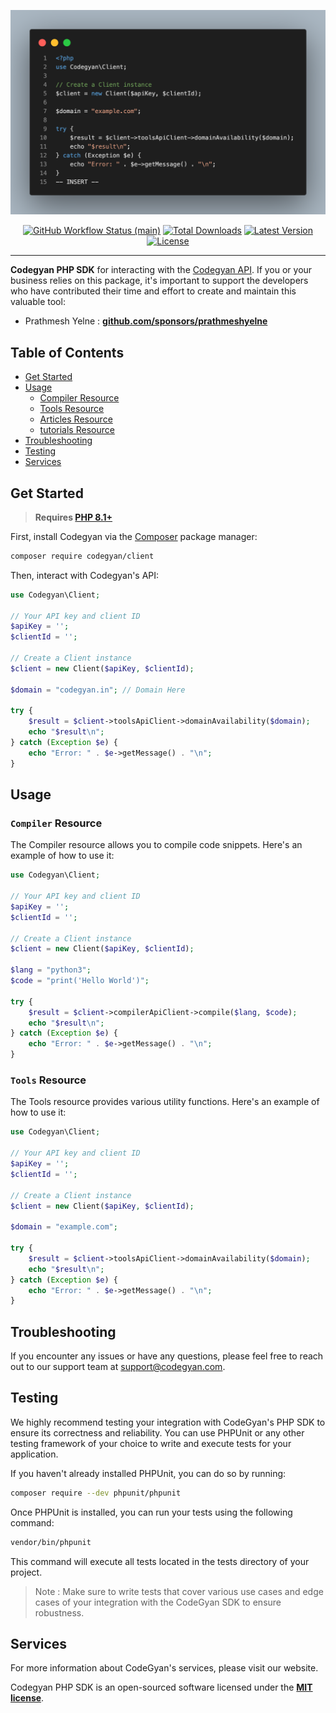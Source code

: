 <p align="center">
    <img src="https://github.com/Codegyan-LLC/client/blob/main/art/code.png" width="600" alt="Codegyan PHP">
    <p align="center">
        <a href="https://github.com/codegyan/client/actions"><img alt="GitHub Workflow Status (main)" src="https://img.shields.io/github/actions/workflow/status/codegyan/client/tests.yml?branch=main&label=tests&style=round-square"></a>
        <a href="https://packagist.org/packages/codegyan/client"><img alt="Total Downloads" src="https://img.shields.io/packagist/dt/codegyan/client"></a>
        <a href="https://packagist.org/packages/codegyan/client"><img alt="Latest Version" src="https://img.shields.io/packagist/v/codegyan/client"></a>
        <a href="https://packagist.org/packages/codegyan/client"><img alt="License" src="https://img.shields.io/github/license/codegyan/client"></a>
    </p>
</p>

------
**Codegyan PHP SDK** for interacting with the [Codegyan API](https://developer.codegyan.in/docs/). If you or your business relies on this package, it's important to support the developers who have contributed their time and effort to create and maintain this valuable tool:

- Prathmesh Yelne : **[github.com/sponsors/prathmeshyelne](https://github.com/sponsors/prathmeshyelne)**

## Table of Contents
- [Get Started](#get-started)
- [Usage](#usage)
  - [Compiler Resource](#compiler-resource)
  - [Tools Resource](#tools-resource)
  - [Articles Resource](#articles-resource)
  - [tutorials Resource](#tutorilas-resource)
- [Troubleshooting](#troubleshooting)
- [Testing](#testing)
- [Services](#services)

## Get Started

> **Requires [PHP 8.1+](https://php.net/releases/)**

First, install Codegyan via the [Composer](https://getcomposer.org/) package manager:

```bash
composer require codegyan/client
```

Then, interact with Codegyan's API:

```php
use Codegyan\Client;

// Your API key and client ID
$apiKey = '';
$clientId = '';

// Create a Client instance
$client = new Client($apiKey, $clientId);

$domain = "codegyan.in"; // Domain Here 

try {
    $result = $client->toolsApiClient->domainAvailability($domain);
    echo "$result\n";
} catch (Exception $e) {
    echo "Error: " . $e->getMessage() . "\n";
}
```

## Usage
### `Compiler` Resource

The Compiler resource allows you to compile code snippets. Here's an example of how to use it:



```php
use Codegyan\Client;

// Your API key and client ID
$apiKey = '';
$clientId = '';

// Create a Client instance
$client = new Client($apiKey, $clientId);

$lang = "python3";
$code = "print('Hello World')";

try {
    $result = $client->compilerApiClient->compile($lang, $code);
    echo "$result\n";
} catch (Exception $e) {
    echo "Error: " . $e->getMessage() . "\n";
}
```

### `Tools` Resource

The Tools resource provides various utility functions. Here's an example of how to use it:


```php
use Codegyan\Client;

// Your API key and client ID
$apiKey = '';
$clientId = '';

// Create a Client instance
$client = new Client($apiKey, $clientId);

$domain = "example.com";

try {
    $result = $client->toolsApiClient->domainAvailability($domain);
    echo "$result\n";
} catch (Exception $e) {
    echo "Error: " . $e->getMessage() . "\n";
}
```

## Troubleshooting
If you encounter any issues or have any questions, please feel free to reach out to our support team at support@codegyan.com.

## Testing

We highly recommend testing your integration with CodeGyan's PHP SDK to ensure its correctness and reliability. You can use PHPUnit or any other testing framework of your choice to write and execute tests for your application.

If you haven't already installed PHPUnit, you can do so by running:

```bash
composer require --dev phpunit/phpunit
```

Once PHPUnit is installed, you can run your tests using the following command:

```bash
vendor/bin/phpunit
```

This command will execute all tests located in the tests directory of your project.

> Note : Make sure to write tests that cover various use cases and edge cases of your integration with the CodeGyan SDK to ensure robustness.

## Services
For more information about CodeGyan's services, please visit our website.



Codegyan PHP SDK is an open-sourced software licensed under the **[MIT license](https://opensource.org/licenses/MIT)**.
